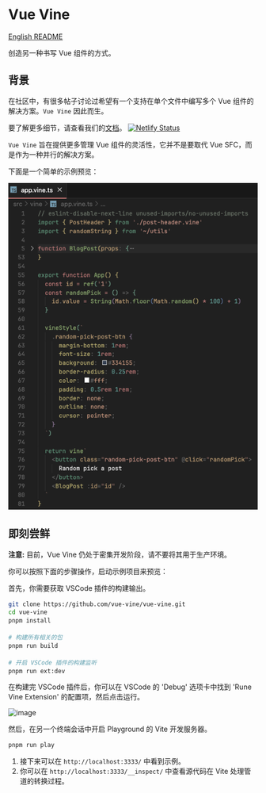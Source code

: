 # Vue Vine

[English README](./README.md)

创造另一种书写 Vue 组件的方式。

## 背景

在社区中，有很多帖子讨论过希望有一个支持在单个文件中编写多个 Vue 组件的解决方案。`Vue Vine` 因此而生。

要了解更多细节，请查看我们的[文档](https://vue-vine.netlify.app/)。 [![Netlify Status](https://api.netlify.com/api/v1/badges/ff99c4c5-2766-4716-81db-599ce4346647/deploy-status)](https://app.netlify.com/sites/vue-vine/deploys)

`Vue Vine` 旨在提供更多管理 Vue 组件的灵活性，它并不是要取代 Vue SFC，而是作为一种并行的解决方案。

下面是一个简单的示例预览：

![示例预览](./packages/docs/public/highlight-demo.png)

## 即刻尝鲜

**注意:** 目前，Vue Vine 仍处于密集开发阶段，请不要将其用于生产环境。

你可以按照下面的步骤操作，启动示例项目来预览：

首先，你需要获取 VSCode 插件的构建输出。

```bash
git clone https://github.com/vue-vine/vue-vine.git
cd vue-vine
pnpm install

# 构建所有相关的包
pnpm run build

# 开启 VSCode 插件的构建监听
pnpm run ext:dev
```

在构建完 VSCode 插件后，你可以在 VSCode 的 'Debug' 选项卡中找到 'Rune Vine Extension' 的配置项，然后点击运行。

<img width="356" alt="image" src="https://github.com/vue-vine/vue-vine/assets/46062972/e12e2de6-666f-45d5-8607-c59168684bc1">

然后，在另一个终端会话中开启 Playground 的 Vite 开发服务器。

```bash
pnpm run play
```

1. 接下来可以在 `http://localhost:3333/` 中看到示例。
2. 你可以在 `http://localhost:3333/__inspect/` 中查看源代码在 Vite 处理管道的转换过程。
